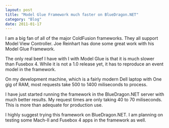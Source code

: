 ```yaml
---
layout: post
title: "Model Glue Framework much faster on BlueDragon.NET"
category: "Blog"
date: 2011-01-17
---
```



I am a big fan of all of the major ColdFusion frameworks. They all support Model View Controller. Joe Reinhart has done some great work with his Model Glue Framework.

The only real beef I have with I with Model Glue is that it is much slower than Fusebox 4\. While it is not a 1.0 release yet, it has to reproduce an event model in the framework.

On my development machine, which is a fairly modern Dell laptop with One gig of RAM, most requests take 500 to 1400 miliseconds to process.

I have just started running the framework in the BlueDragon.NET server with much better results. My request times are only taking 40 to 70 miliseconds. This is more than adequate for production use.

I highly suggest trying this framework on BlueDragon.NET. I am planning on testing some Mach-II and Fusebox 4 apps in the framework as well.